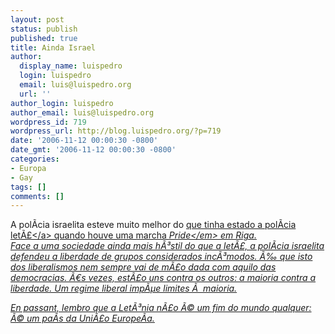```yaml
---
layout: post
status: publish
published: true
title: Ainda Israel
author:
  display_name: luispedro
  login: luispedro
  email: luis@luispedro.org
  url: ''
author_login: luispedro
author_email: luis@luispedro.org
wordpress_id: 719
wordpress_url: http://blog.luispedro.org/?p=719
date: '2006-11-12 00:00:30 -0800'
date_gmt: '2006-11-12 00:00:30 -0800'
categories:
- Europa
- Gay
tags: []
comments: []
---
```

<p>A pol&Atilde;&shy;cia israelita esteve muito melhor do <a href="http:&#47;&#47;blog.luispedro.org&#47;?p=577">que tinha estado a pol&Atilde;&shy;cia let&Atilde;&pound;<&#47;a> quando houve uma marcha <em>Pride<&#47;em> em Riga.<br />
Face a uma sociedade ainda mais h&Atilde;&sup3;stil do que a let&Atilde;&pound;, a pol&Atilde;&shy;cia israelita defendeu a liberdade de grupos considerados inc&Atilde;&sup3;modos. &Atilde;&permil; que isto dos liberalismos nem sempre vai de m&Atilde;&pound;o dada com aquilo das democracias. &Atilde;&euro;s vezes, est&Atilde;&pound;o uns contra os outros: a maioria contra a liberdade. Um regime liberal imp&Atilde;&micro;e limites &Atilde;&nbsp; maioria.</p>
<p>En passant, lembro que a Let&Atilde;&sup3;nia n&Atilde;&pound;o &Atilde;&copy; um fim do mundo qualquer: &Atilde;&copy; um pa&Atilde;&shy;s da Uni&Atilde;&pound;o Europe&Atilde;&shy;a.</p>
